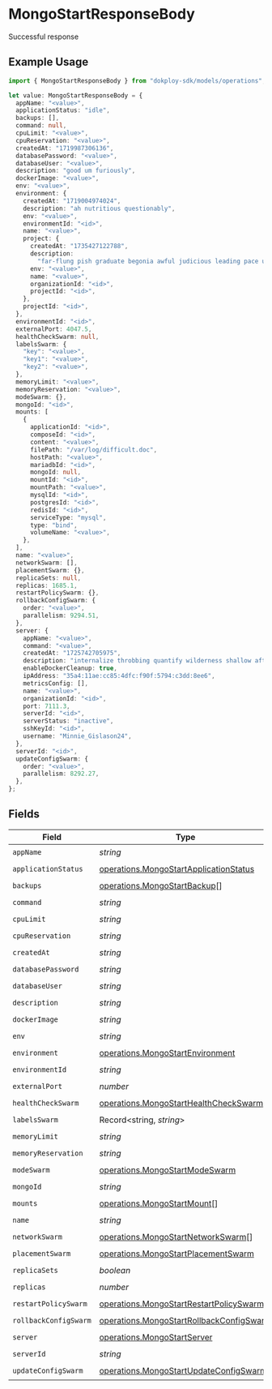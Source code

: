 # MongoStartResponseBody

Successful response

## Example Usage

```typescript
import { MongoStartResponseBody } from "dokploy-sdk/models/operations";

let value: MongoStartResponseBody = {
  appName: "<value>",
  applicationStatus: "idle",
  backups: [],
  command: null,
  cpuLimit: "<value>",
  cpuReservation: "<value>",
  createdAt: "1719987306136",
  databasePassword: "<value>",
  databaseUser: "<value>",
  description: "good um furiously",
  dockerImage: "<value>",
  env: "<value>",
  environment: {
    createdAt: "1719004974024",
    description: "ah nutritious questionably",
    env: "<value>",
    environmentId: "<id>",
    name: "<value>",
    project: {
      createdAt: "1735427122788",
      description:
        "far-flung pish graduate begonia awful judicious leading pace upright",
      env: "<value>",
      name: "<value>",
      organizationId: "<id>",
      projectId: "<id>",
    },
    projectId: "<id>",
  },
  environmentId: "<id>",
  externalPort: 4047.5,
  healthCheckSwarm: null,
  labelsSwarm: {
    "key": "<value>",
    "key1": "<value>",
    "key2": "<value>",
  },
  memoryLimit: "<value>",
  memoryReservation: "<value>",
  modeSwarm: {},
  mongoId: "<id>",
  mounts: [
    {
      applicationId: "<id>",
      composeId: "<id>",
      content: "<value>",
      filePath: "/var/log/difficult.doc",
      hostPath: "<value>",
      mariadbId: "<id>",
      mongoId: null,
      mountId: "<id>",
      mountPath: "<value>",
      mysqlId: "<id>",
      postgresId: "<id>",
      redisId: "<id>",
      serviceType: "mysql",
      type: "bind",
      volumeName: "<value>",
    },
  ],
  name: "<value>",
  networkSwarm: [],
  placementSwarm: {},
  replicaSets: null,
  replicas: 1685.1,
  restartPolicySwarm: {},
  rollbackConfigSwarm: {
    order: "<value>",
    parallelism: 9294.51,
  },
  server: {
    appName: "<value>",
    command: "<value>",
    createdAt: "1725742705975",
    description: "internalize throbbing quantify wilderness shallow after",
    enableDockerCleanup: true,
    ipAddress: "35a4:11ae:cc85:4dfc:f90f:5794:c3dd:8ee6",
    metricsConfig: [],
    name: "<value>",
    organizationId: "<id>",
    port: 7111.3,
    serverId: "<id>",
    serverStatus: "inactive",
    sshKeyId: "<id>",
    username: "Minnie_Gislason24",
  },
  serverId: "<id>",
  updateConfigSwarm: {
    order: "<value>",
    parallelism: 8292.27,
  },
};
```

## Fields

| Field                                                                                                | Type                                                                                                 | Required                                                                                             | Description                                                                                          |
| ---------------------------------------------------------------------------------------------------- | ---------------------------------------------------------------------------------------------------- | ---------------------------------------------------------------------------------------------------- | ---------------------------------------------------------------------------------------------------- |
| `appName`                                                                                            | *string*                                                                                             | :heavy_check_mark:                                                                                   | N/A                                                                                                  |
| `applicationStatus`                                                                                  | [operations.MongoStartApplicationStatus](../../models/operations/mongostartapplicationstatus.md)     | :heavy_check_mark:                                                                                   | N/A                                                                                                  |
| `backups`                                                                                            | [operations.MongoStartBackup](../../models/operations/mongostartbackup.md)[]                         | :heavy_check_mark:                                                                                   | N/A                                                                                                  |
| `command`                                                                                            | *string*                                                                                             | :heavy_check_mark:                                                                                   | N/A                                                                                                  |
| `cpuLimit`                                                                                           | *string*                                                                                             | :heavy_check_mark:                                                                                   | N/A                                                                                                  |
| `cpuReservation`                                                                                     | *string*                                                                                             | :heavy_check_mark:                                                                                   | N/A                                                                                                  |
| `createdAt`                                                                                          | *string*                                                                                             | :heavy_check_mark:                                                                                   | N/A                                                                                                  |
| `databasePassword`                                                                                   | *string*                                                                                             | :heavy_check_mark:                                                                                   | N/A                                                                                                  |
| `databaseUser`                                                                                       | *string*                                                                                             | :heavy_check_mark:                                                                                   | N/A                                                                                                  |
| `description`                                                                                        | *string*                                                                                             | :heavy_check_mark:                                                                                   | N/A                                                                                                  |
| `dockerImage`                                                                                        | *string*                                                                                             | :heavy_check_mark:                                                                                   | N/A                                                                                                  |
| `env`                                                                                                | *string*                                                                                             | :heavy_check_mark:                                                                                   | N/A                                                                                                  |
| `environment`                                                                                        | [operations.MongoStartEnvironment](../../models/operations/mongostartenvironment.md)                 | :heavy_check_mark:                                                                                   | N/A                                                                                                  |
| `environmentId`                                                                                      | *string*                                                                                             | :heavy_check_mark:                                                                                   | N/A                                                                                                  |
| `externalPort`                                                                                       | *number*                                                                                             | :heavy_check_mark:                                                                                   | N/A                                                                                                  |
| `healthCheckSwarm`                                                                                   | [operations.MongoStartHealthCheckSwarm](../../models/operations/mongostarthealthcheckswarm.md)       | :heavy_check_mark:                                                                                   | N/A                                                                                                  |
| `labelsSwarm`                                                                                        | Record<string, *string*>                                                                             | :heavy_check_mark:                                                                                   | N/A                                                                                                  |
| `memoryLimit`                                                                                        | *string*                                                                                             | :heavy_check_mark:                                                                                   | N/A                                                                                                  |
| `memoryReservation`                                                                                  | *string*                                                                                             | :heavy_check_mark:                                                                                   | N/A                                                                                                  |
| `modeSwarm`                                                                                          | [operations.MongoStartModeSwarm](../../models/operations/mongostartmodeswarm.md)                     | :heavy_check_mark:                                                                                   | N/A                                                                                                  |
| `mongoId`                                                                                            | *string*                                                                                             | :heavy_check_mark:                                                                                   | N/A                                                                                                  |
| `mounts`                                                                                             | [operations.MongoStartMount](../../models/operations/mongostartmount.md)[]                           | :heavy_check_mark:                                                                                   | N/A                                                                                                  |
| `name`                                                                                               | *string*                                                                                             | :heavy_check_mark:                                                                                   | N/A                                                                                                  |
| `networkSwarm`                                                                                       | [operations.MongoStartNetworkSwarm](../../models/operations/mongostartnetworkswarm.md)[]             | :heavy_check_mark:                                                                                   | N/A                                                                                                  |
| `placementSwarm`                                                                                     | [operations.MongoStartPlacementSwarm](../../models/operations/mongostartplacementswarm.md)           | :heavy_check_mark:                                                                                   | N/A                                                                                                  |
| `replicaSets`                                                                                        | *boolean*                                                                                            | :heavy_check_mark:                                                                                   | N/A                                                                                                  |
| `replicas`                                                                                           | *number*                                                                                             | :heavy_check_mark:                                                                                   | N/A                                                                                                  |
| `restartPolicySwarm`                                                                                 | [operations.MongoStartRestartPolicySwarm](../../models/operations/mongostartrestartpolicyswarm.md)   | :heavy_check_mark:                                                                                   | N/A                                                                                                  |
| `rollbackConfigSwarm`                                                                                | [operations.MongoStartRollbackConfigSwarm](../../models/operations/mongostartrollbackconfigswarm.md) | :heavy_check_mark:                                                                                   | N/A                                                                                                  |
| `server`                                                                                             | [operations.MongoStartServer](../../models/operations/mongostartserver.md)                           | :heavy_check_mark:                                                                                   | N/A                                                                                                  |
| `serverId`                                                                                           | *string*                                                                                             | :heavy_check_mark:                                                                                   | N/A                                                                                                  |
| `updateConfigSwarm`                                                                                  | [operations.MongoStartUpdateConfigSwarm](../../models/operations/mongostartupdateconfigswarm.md)     | :heavy_check_mark:                                                                                   | N/A                                                                                                  |